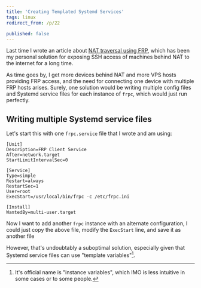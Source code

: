 ```yaml
---
title: 'Creating Templated Systemd Services'
tags: linux
redirect_from: /p/22

published: false
---
```


Last time I wrote an article about [NAT traversal using FRP][1], which has been my personal solution for exposing SSH access of machines behind NAT to the internet for a long time.

As time goes by, I get more devices behind NAT and more VPS hosts providing FRP access, and the need for connecting one device with multiple FRP hosts arises. Surely, one solution would be writing multiple config files and Systemd service files for each instance of `frpc`, which would just run perfectly.

## Writing multiple Systemd service files

Let's start this with one `frpc.service` file that I wrote and am using:

```text
[Unit]
Description=FRP Client Service
After=network.target
StartLimitIntervalSec=0

[Service]
Type=simple
Restart=always
RestartSec=1
User=root
ExecStart=/usr/local/bin/frpc -c /etc/frpc.ini

[Install]
WantedBy=multi-user.target
```

Now I want to add another `frpc` instance with an alternate configuration, I could just copy the above file, modify the `ExecStart` line, and save it as another file

However, that's undoubtably a suboptimal solution, especially given that Systemd service files can use "template variables"[^1].

[^1]: It's official name is "instance variables", which IMO is less intuitive in some cases or to some people.

[1]: /p/14
[2]: https://www.freedesktop.org/software/systemd/man/systemd.unit.html#Specifiers